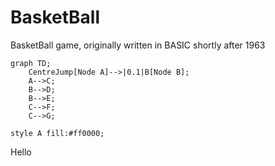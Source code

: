 # BasketBall
BasketBall game, originally written in BASIC shortly after 1963


```mermaid 
graph TD;
    CentreJump[Node A]-->|0.1|B[Node B];
    A-->C;
    B-->D;
    B-->E;
    C-->F;
    C-->G;

style A fill:#ff0000;

```

Hello
